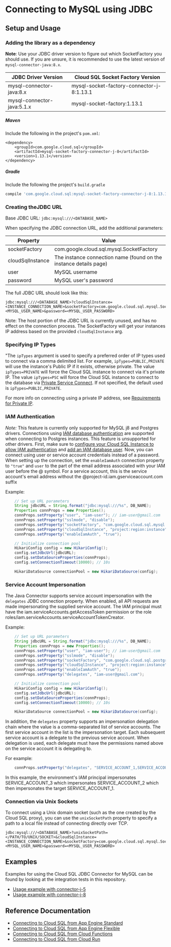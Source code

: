 # Connecting to MySQL using JDBC

## Setup and Usage

### Adding the library as a dependency

**Note**: Use your JDBC driver version to figure out which SocketFactory you should use. If you 
are unsure, it is recommended to use the latest version of `mysql-connector-java:8.x`.

| JDBC Driver Version        | Cloud SQL Socket Factory Version         |
| -------------------------- | ---------------------------------------- |
| mysql-connector-java:8.x   | mysql-socket-factory-connector-j-8:1.13.1 |
| mysql-connector-java:5.1.x | mysql-socket-factory:1.13.1            |

##### Maven
Include the following in the project's `pom.xml`: 
```maven-pom
<dependency>
    <groupId>com.google.cloud.sql</groupId>
    <artifactId>mysql-socket-factory-connector-j-8</artifactId>
    <version>1.13.1</version>
</dependency>
```

##### Gradle
Include the following the project's `build.gradle`
```gradle
compile 'com.google.cloud.sql:mysql-socket-factory-connector-j-8:1.13.1'
```

### Creating theJDBC URL

Base JDBC URL: `jdbc:mysql:///<DATABASE_NAME>`

When specifying the JDBC connection URL, add the additional parameters:

| Property         | Value         |
| ---------------- | ------------- |
| socketFactory    | com.google.cloud.sql.mysql.SocketFactory |
| cloudSqlInstance | The instance connection name (found on the instance details page) |
| user             | MySQL username |
| password         | MySQL user's password |

The full JDBC URL should look like this:
```
jdbc:mysql:///<DATABASE_NAME>?cloudSqlInstance=<INSTANCE_CONNECTION_NAME>&socketFactory=com.google.cloud.sql.mysql.SocketFactory&user=<MYSQL_USER_NAME>&password=<MYSQL_USER_PASSWORD>
```

Note: The host portion of the JDBC URL is currently unused, and has no effect on the connection process. The SocketFactory will get your instances IP address based on the provided `cloudSqlInstance` arg. 

### Specifying IP Types

"The `ipTypes` argument is used to specify a preferred order of IP types used
to connect via a comma delimited list. For example, `ipTypes=PUBLIC,PRIVATE`
will use the instance's Public IP if it exists, otherwise private. The
value `ipTypes=PRIVATE` will force the Cloud SQL instance to connect via
it's private IP. The value `ipTypes=PSC` will force the Cloud SQL instance to
connect to the database via [Private Service Connect](https://cloud.google.com/vpc/docs/private-service-connect).
If not specified, the default used is `ipTypes=PUBLIC,PRIVATE`.

For more info on connecting using a private IP address, see [Requirements for Private IP](https://cloud.google.com/sql/docs/mysql/private-ip#requirements_for_private_ip).

### IAM Authentication
*Note:* This feature is currently only supported for MySQL j8 and Postgres drivers.
Connections using 
[IAM database authentication](https://cloud.google.com/sql/docs/postgres/iam-logins) 
are supported when connecting to Postgres instances.
This feature is unsupported for other drivers. First, make sure to
[configure your Cloud SQL Instance to allow IAM authentication](https://cloud.google.com/sql/docs/mysql/create-edit-iam-instances#configure-iam-db-instance)
and
[add an IAM database user](https://cloud.google.com/sql/docs/mysql/create-manage-iam-users#creating-a-database-user).
Now, you can connect using user or service
account credentials instead of a password. 
When setting up the connection, set the `enableIamAuth` connection property to `"true"` and `user`
to the part of the email address associated with your IAM user before the @ symbol. For a service account, this is the service account's email address without the @project-id.iam.gserviceaccount.com suffix

Example:
```java
    // Set up URL parameters
    String jdbcURL = String.format("jdbc:mysql:///%s", DB_NAME);
    Properties connProps = new Properties();
    connProps.setProperty("user", "iam-user"); // iam-user@gmail.com
    connProps.setProperty("sslmode", "disable");
    connProps.setProperty("socketFactory", "com.google.cloud.sql.mysql.SocketFactory");
    connProps.setProperty("cloudSqlInstance", "project:region:instance");
    connProps.setProperty("enableIamAuth", "true");

    // Initialize connection pool
    HikariConfig config = new HikariConfig();
    config.setJdbcUrl(jdbcURL);
    config.setDataSourceProperties(connProps);
    config.setConnectionTimeout(10000); // 10s

    HikariDataSource connectionPool = new HikariDataSource(config);
```

### Service Account Impersonation

The Java Connector supports service account impersonation with the
`delegates` JDBC connection property. When enabled,
all API requests are made impersonating the supplied service account. The
IAM principal must have the iam.serviceAccounts.getAccessToken permission or
the role roles/iam.serviceAccounts.serviceAccountTokenCreator.

Example:
```java
    // Set up URL parameters
    String jdbcURL = String.format("jdbc:mysql:///%s", DB_NAME);
    Properties connProps = new Properties();
    connProps.setProperty("user", "iam-user"); // iam-user@gmail.com
    connProps.setProperty("sslmode", "disable");
    connProps.setProperty("socketFactory", "com.google.cloud.sql.postgres.SocketFactory");
    connProps.setProperty("cloudSqlInstance", "project:region:instance");
    connProps.setProperty("enableIamAuth", "true");
    connProps.setProperty("delegates", "iam-user@gmail.com");

    // Initialize connection pool
    HikariConfig config = new HikariConfig();
    config.setJdbcUrl(jdbcURL);
    config.setDataSourceProperties(connProps);
    config.setConnectionTimeout(10000); // 10s

    HikariDataSource connectionPool = new HikariDataSource(config);
```

In addition, the `delegates` property supports an impersonation delegation chain
where the value is a comma-separated list of service accounts. The first service
account in the list is the impersonation target. Each subsequent service
account is a delegate to the previous service account. When delegation is
used, each delegate must have the permissions named above on the service
account it is delegating to.

For example:
```java
    connProps.setProperty("delegates", "SERVICE_ACCOUNT_1,SERVICE_ACCOUNT_2,SERVICE_ACCOUNT_3");
```

In this example, the environment's IAM principal impersonates
SERVICE_ACCOUNT_3 which impersonates SERVICE_ACCOUNT_2 which then
impersonates the target SERVICE_ACCOUNT_1.

### Connection via Unix Sockets

To connect using a Unix domain socket (such as the one created by the Cloud SQL 
proxy), you can use the `unixSocketPath` property to specify a path to a local 
file instead of connecting directly over TCP.

```
jdbc:mysql:///<DATABASE_NAME>?unixSocketPath=</PATH/TO/UNIX/SOCKET>&cloudSqlInstance=<INSTANCE_CONNECTION_NAME>&socketFactory=com.google.cloud.sql.mysql.SocketFactory&user=<MYSQL_USER_NAME>&password=<MYSQL_USER_PASSWORD>
```

## Examples

Examples for using the Cloud SQL JDBC Connector for MySQL can be found by looking at the integration tests in this repository.
* [Usage example with connector-j-5](../jdbc/mysql-j-5/src/test/java/com/google/cloud/sql/mysql/JdbcMysqlJ5IntegrationTests.java)
* [Usage example with connector-j-8](../jdbc/mysql-j-8/src/test/java/com/google/cloud/sql/mysql/JdbcMysqlJ8IntegrationTests.java)

## Reference Documentation
* [Connecting to Cloud SQL from App Engine Standard](https://cloud.google.com/sql/docs/mysql/connect-app-engine-standard)
* [Connecting to Cloud SQL from App Engine Flexible](https://cloud.google.com/sql/docs/mysql/connect-app-engine-flexible)
* [Connecting to Cloud SQL from Cloud Functions](https://cloud.google.com/sql/docs/mysql/connect-functions)
* [Connecting to Cloud SQL from Cloud Run](https://cloud.google.com/sql/docs/mysql/connect-run)
